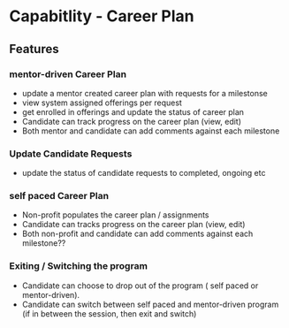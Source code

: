 # Capabitlity - Career Plan

## Features

### mentor-driven Career Plan
  - update a mentor created career plan with requests for a milestonse
  - view system assigned offerings per request
  - get enrolled in offerings and update the status of career plan
  - Candidate can track progress on the career plan (view, edit)
  - Both mentor and candidate can add comments against each milestone
### Update Candidate Requests
  - update the status of candidate requests to completed, ongoing etc
### self paced Career Plan
   - Non-profit populates the career plan / assignments
   - Candidate can tracks progress on the career plan (view, edit)
   - Both non-profit and candidate can add comments against each milestone??
### Exiting / Switching the program
- Candidate can choose to drop out of the program ( self paced or mentor-driven).
- Candidate can switch between self paced and mentor-driven program (if in between the session, then exit and switch)
